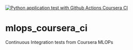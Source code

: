 [![Python application test with Github Actions Coursera CI](https://github.com/DiogoCarapito/mlops_coursera_ci/actions/workflows/testing-ci.yml/badge.svg)](https://github.com/DiogoCarapito/mlops_coursera_ci/actions/workflows/testing-ci.yml)

# mlops_coursera_ci
Continuous Integration tests from Coursera MLOPs 
